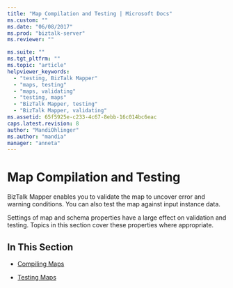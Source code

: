 ```yaml
---
title: "Map Compilation and Testing | Microsoft Docs"
ms.custom: ""
ms.date: "06/08/2017"
ms.prod: "biztalk-server"
ms.reviewer: ""

ms.suite: ""
ms.tgt_pltfrm: ""
ms.topic: "article"
helpviewer_keywords: 
  - "testing, BizTalk Mapper"
  - "maps, testing"
  - "maps, validating"
  - "testing, maps"
  - "BizTalk Mapper, testing"
  - "BizTalk Mapper, validating"
ms.assetid: 65f5925e-c233-4c67-8ebb-16c014bc6eac
caps.latest.revision: 8
author: "MandiOhlinger"
ms.author: "mandia"
manager: "anneta"
---
```

# Map Compilation and Testing
BizTalk Mapper enables you to validate the map to uncover error and warning conditions. You can also test the map against input instance data.  
  
 Settings of map and schema properties have a large effect on validation and testing. Topics in this section cover these properties where appropriate.  
  
## In This Section  
  
-   [Compiling Maps](../core/compiling-maps.md)  
  
-   [Testing Maps](../core/testing-maps.md)